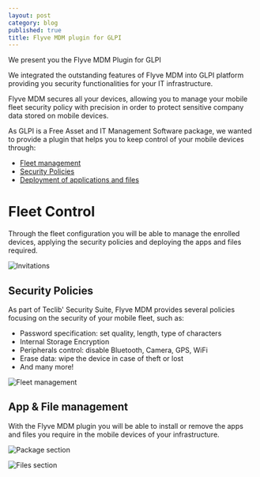 ```yaml
---
layout: post
category: blog
published: true
title: Flyve MDM plugin for GLPI
---
```



We present you the Flyve MDM Plugin for GLPI

We integrated the outstanding features of Flyve MDM into GLPI platform providing you security functionalities for your IT infrastructure.

Flyve MDM secures all your devices, allowing you to manage your mobile fleet security policy with precision in order to protect sensitive company data stored on mobile devices.

As GLPI is a Free Asset and IT Management Software package, we wanted to provide a plugin that helps you to keep control of your mobile devices through:

* [Fleet management](#fc)
* [Security Policies](#sp)
* [Deployment of applications and files](#ac)


# <a name="fc"></a> Fleet Control

Through the fleet configuration you will be able to manage the enrolled devices, applying the security policies and deploying the apps and files required.

![Invitations](https://i.imgur.com/PUyqVWw.png)

## <a name="sp"></a> Security Policies

As part of Teclib' Security Suite, Flyve MDM provides several policies focusing on the security of your mobile fleet, such as:

* Password specification: set quality, length, type of characters
* Internal Storage Encryption
* Peripherals control: disable Bluetooth, Camera, GPS, WiFi
* Erase data: wipe the device in case of theft or lost
* And many more!

![Fleet management](https://i.imgur.com/JPwZnHH.png)

## <a name="ac"></a> App & File management

With the Flyve MDM plugin you will be able to install or remove the apps and files you require in the mobile devices of your infrastructure.

![Package section](https://i.imgur.com/KyUoIsN.png)

![Files section](https://i.imgur.com/Z5pu25I.png)
